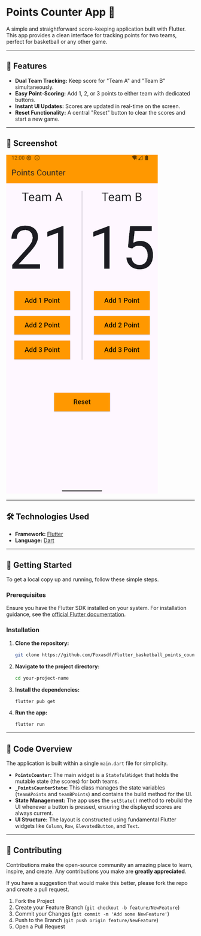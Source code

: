 # Points Counter App 🏀

A simple and straightforward score-keeping application built with Flutter. This app provides a clean interface for tracking points for two teams, perfect for basketball or any other game.

---

## 🌟 Features

-   **Dual Team Tracking:** Keep score for "Team A" and "Team B" simultaneously.
-   **Easy Point-Scoring:** Add 1, 2, or 3 points to either team with dedicated buttons.
-   **Instant UI Updates:** Scores are updated in real-time on the screen.
-   **Reset Functionality:** A central "Reset" button to clear the scores and start a new game.

---

## 📸 Screenshot


![App Screenshot](https://github.com/Foxasdf/Flutter_basketball_points_counter/blob/main/Screenshot.png)

---

## 🛠️ Technologies Used

-   **Framework:** [Flutter](https://flutter.dev/)
-   **Language:** [Dart](https://dart.dev/)

---

## 🚀 Getting Started

To get a local copy up and running, follow these simple steps.

### Prerequisites

Ensure you have the Flutter SDK installed on your system. For installation guidance, see the [official Flutter documentation](https://flutter.dev/docs/get-started/install).

### Installation

1.  **Clone the repository:**
    ```sh
    git clone https://github.com/Foxasdf/Flutter_basketball_points_counter.git
    ```
2.  **Navigate to the project directory:**
    ```sh
    cd your-project-name
    ```
3.  **Install the dependencies:**
    ```sh
    flutter pub get
    ```
4.  **Run the app:**
    ```sh
    flutter run
    ```

---

## 📝 Code Overview

The application is built within a single `main.dart` file for simplicity.

-   **`PointsCounter`:** The main widget is a `StatefulWidget` that holds the mutable state (the scores) for both teams.
-   **`_PointsCounterState`:** This class manages the state variables (`teamAPoints` and `teamBPoints`) and contains the build method for the UI.
-   **State Management:** The app uses the `setState()` method to rebuild the UI whenever a button is pressed, ensuring the displayed scores are always current.
-   **UI Structure:** The layout is constructed using fundamental Flutter widgets like `Column`, `Row`, `ElevatedButton`, and `Text`.

---

## 🤝 Contributing

Contributions make the open-source community an amazing place to learn, inspire, and create. Any contributions you make are **greatly appreciated**.

If you have a suggestion that would make this better, please fork the repo and create a pull request.
1.  Fork the Project
2.  Create your Feature Branch (`git checkout -b feature/NewFeature`)
3.  Commit your Changes (`git commit -m 'Add some NewFeature'`)
4.  Push to the Branch (`git push origin feature/NewFeature`)
5.  Open a Pull Request
